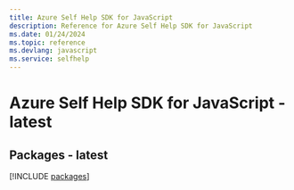```yaml
---
title: Azure Self Help SDK for JavaScript
description: Reference for Azure Self Help SDK for JavaScript
ms.date: 01/24/2024
ms.topic: reference
ms.devlang: javascript
ms.service: selfhelp
---
```

# Azure Self Help SDK for JavaScript - latest
## Packages - latest
[!INCLUDE [packages](self-help-index.md)]